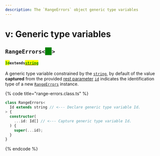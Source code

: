 ```yaml
---
description: The `RangeErrors` object generic type variables
---
```


# v: Generic type variables

## `RangeErrors<`<mark style="color:green;background-color:green;">`Id`</mark>`>` <a href="#wrap-opening" id="wrap-opening"></a>

#### <mark style="color:green;">`Id`</mark>`extends`[<mark style="color:green;">`string`</mark>](https://www.typescriptlang.org/docs/handbook/basic-types.html#string)

​A generic type variable constrained by the [`string`](https://developer.mozilla.org/en-US/docs/Web/JavaScript/Reference/Global\_Objects/String), by default of the value **captured** from the provided [rest parameter](https://developer.mozilla.org/en-US/docs/Web/JavaScript/Reference/Functions/rest\_parameters) [`id`](v-constructor.md#...id-id) indicates the identification type of a new [`RangeErrors`](broken-reference) instance.

{% code title="range-errors.class.ts" %}
```typescript
class RangeErrors<
  Id extends string // <--- Declare generic type variable Id.
> {
  constructor(
    ...id: Id[] // <--- Capture generic type variable Id.
  ) {
    super(...id);
  }
}
```
{% endcode %}
